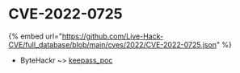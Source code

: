 # CVE-2022-0725
{% embed url="https://github.com/Live-Hack-CVE/full_database/blob/main/cves/2022/CVE-2022-0725.json" %}

* ByteHackr ~> [keepass_poc](https://www.alice-snow.ru/2022/database/cve-2022-0725/keepass_poc-bytehackr)